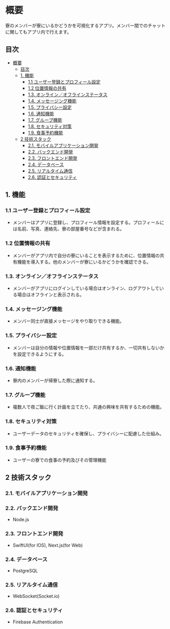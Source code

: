 # 概要
寮のメンバーが寮にいるかどうかを可視化するアプリ。メンバー間でのチャットに関してもアプリ内で行えます。

## 目次

- [概要](#概要)
  - [目次](#目次)
  - [1. 機能](#1-機能)
    - [1.1 ユーザー登録とプロフィール設定](#11-ユーザー登録とプロフィール設定)
    - [1.2 位置情報の共有](#12-位置情報の共有)
    - [1.3. オンライン／オフラインステータス](#13-オンラインオフラインステータス)
    - [1.4. メッセージング機能](#14-メッセージング機能)
    - [1.5. プライバシー設定](#15-プライバシー設定)
    - [1.6. 通知機能](#16-通知機能)
    - [1.7. グループ機能](#17-グループ機能)
    - [1.8. セキュリティ対策](#18-セキュリティ対策)
    - [1.9. 食事予約機能](#19-食事予約機能)
  - [2 技術スタック](#2-技術スタック)
    - [2.1. モバイルアプリケーション開発](#21-モバイルアプリケーション開発)
    - [2.2. バックエンド開発](#22-バックエンド開発)
    - [2.3. フロントエンド開発](#23-フロントエンド開発)
    - [2.4. データベース](#24-データベース)
    - [2.5. リアルタイム通信](#25-リアルタイム通信)
    - [2.6. 認証とセキュリティ](#26-認証とセキュリティ)

## 1. 機能

### 1.1 ユーザー登録とプロフィール設定
* メンバーはアプリに登録し、プロフィール情報を設定する。プロフィールには名前、写真、連絡先、寮の部屋番号などが含まれる。

### 1.2 位置情報の共有
* メンバーがアプリ内で自分の寮にいることを表示するために、位置情報の共有機能を導入する。他のメンバーが寮にいるかどうかを確認できる。

### 1.3. オンライン／オフラインステータス
* メンバーがアプリにログインしている場合はオンライン、ログアウトしている場合はオフラインと表示される。

### 1.4. メッセージング機能
* メンバー同士が直接メッセージをやり取りできる機能。

### 1.5. プライバシー設定
* メンバーは自分の情報や位置情報を一部だけ共有するか、一切共有しないかを設定できるようにする。

### 1.6. 通知機能
* 寮内のメンバーが帰寮した際に通知する。

### 1.7. グループ機能
* 複数人で夜ご飯に行く計画を立てたり、共通の興味を共有するための機能。

### 1.8. セキュリティ対策
* ユーザーデータのセキュリティを確保し、プライバシーに配慮した仕組み。

### 1.9. 食事予約機能
* ユーザーの寮での食事の予約及びその管理機能

## 2 技術スタック

### 2.1. モバイルアプリケーション開発
### 2.2. バックエンド開発
* Node.js
### 2.3. フロントエンド開発
* SwiftUI(for IOS), Next.js(for Web)
### 2.4. データベース
* PostgreSQL
### 2.5. リアルタイム通信
* WebSocket(Socket.io)
### 2.6. 認証とセキュリティ
* Firebase Authentication